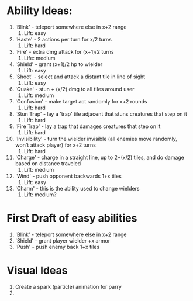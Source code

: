 # Ability Ideas:
1. 'Blink' - teleport somewhere else in x+2 range
   1. Lift: easy
2. 'Haste' - 2 actions per turn for x/2 turns
   1. Lift: hard
3. 'Fire' - extra dmg attack for (x+1)/2 turns
   1. Life: medium
4. 'Shield' - grant (x+1)/2 hp to wielder
   1. Lift: easy
5. 'Shoot' - select and attack a distant tile in line of sight
   1. Lift: easy
6. 'Quake' - stun + (x/2) dmg to all tiles around user
   1. Lift: medium
7. 'Confusion' - make target act randomly for x+2 rounds
   1. Lift: hard
8. 'Stun Trap' - lay a 'trap' tile adjacent that stuns creatures that step on it
   1. Lift: hard
9.  'Fire Trap' - lay a trap that damages creatures that step on it
    1. Lift: hard
10. 'Invisibility' - turn the wielder invisible (all enemies move randomly, won't attack player) for x+2 turns
    1.  Lift: hard
11. 'Charge' - charge in a straight line, up to 2+(x/2) tiles, and do damage based on distance traveled
    1.  Lift: medium
12. 'Wind' - push opponent backwards 1+x tiles
    1.  Lift: easy
13. 'Charm' - this is the ability used to change wielders
    1.  Lift: medium?

# First Draft of easy abilities
1. 'Blink' - teleport somewhere else in x+2 range
2. 'Shield' - grant player wielder +x armor
3. 'Push' - push enemy back 1+x tiles

# Visual Ideas
1. Create a spark (particle) animation for parry
2.
